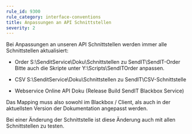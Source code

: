 ```yaml
---
rule_id: 9300
rule_category: interface-conventions
title: Anpassungen an API Schnittstellen
severity: 2
---
```

Bei Anpassungen an unseren API Schnittstellen werden immer alle Schnittstellen aktualisiert:
 - Order
S:\SenditService\Doku\Schnittstellen zu SendIT\SendIT-Order
Bitte auch die Skripte unter Y:\Scripts\SendITOrder anpassen.

 - CSV
S:\SenditService\Doku\Schnittstellen zu SendIT\CSV-Schnittstelle

 - Webservice
Online API Doku (Release Build SendIT Blackbox Service)

Das Mapping muss also sowohl im Blackbox / Client, als auch in der aktuellsten Version der Dokumentation angepasst werden.

Bei einer Änderung der Schnittstelle ist diese Änderung auch mit allen Schnittstellen zu testen.
